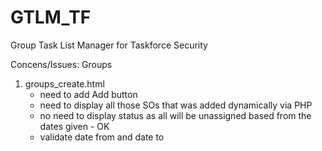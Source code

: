 # GTLM_TF
Group Task List Manager for Taskforce Security

Concens/Issues:
Groups
1. groups_create.html
    - need to add Add button 
    - need to display all those SOs that was added dynamically via PHP
    - no need to display status as all will be unassigned based from the dates given - OK
    - validate date from and date to

